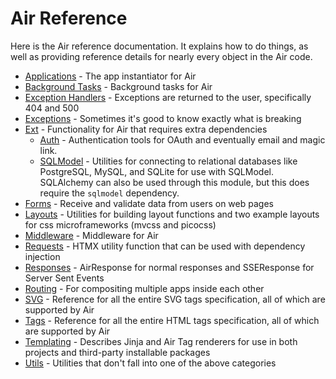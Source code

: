 # Air Reference

Here is the Air reference documentation. It explains how to do things, as well as providing reference details for nearly every object in the Air code.

- [Applications](applications/) - The app instantiator for Air
- [Background Tasks](background/) - Background tasks for Air
- [Exception Handlers](exception_handlers/) - Exceptions are returned to the user, specifically 404 and 500
- [Exceptions](exceptions/) - Sometimes it's good to know exactly what is breaking
- [Ext](ext/) - Functionality for Air that requires extra dependencies
  - [Auth](ext/auth/) - Authentication tools for OAuth and eventually email and magic link.
  - [SQLModel](ext/sqlmodel/) - Utilities for connecting to relational databases like PostgreSQL, MySQL, and SQLite for use with SQLModel. SQLAlchemy can also be used through this module, but this does require the `sqlmodel` dependency.
- [Forms](forms/) - Receive and validate data from users on web pages
- [Layouts](layouts/) - Utilities for building layout functions and two example layouts for css microframeworks (mvcss and picocss)
- [Middleware](middleware/) - Middleware for Air
- [Requests](requests/) - HTMX utility function that can be used with dependency injection
- [Responses](responses/) - AirResponse for normal responses and SSEResponse for Server Sent Events
- [Routing](routing/) - For compositing multiple apps inside each other
- [SVG](svg/) - Reference for all the entire SVG tags specification, all of which are supported by Air
- [Tags](tags/) - Reference for all the entire HTML tags specification, all of which are supported by Air
- [Templating](templating/) - Describes Jinja and Air Tag renderers for use in both projects and third-party installable packages
- [Utils](utils/) - Utilities that don't fall into one of the above categories
